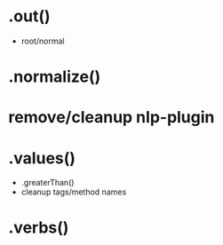 # .out()
  - root/normal

# .normalize()

# remove/cleanup nlp-plugin

# .values()
  - .greaterThan()
  - cleanup tags/method names
# .verbs()


